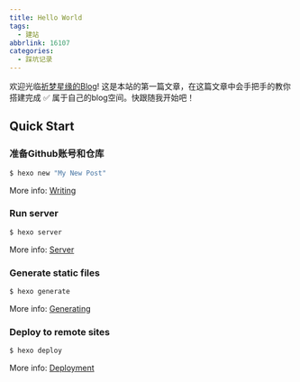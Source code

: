 ```yaml
---
title: Hello World
tags:
  - 建站
abbrlink: 16107
categories:
  - 踩坑记录
---
```

欢迎光临[祈梦星缘的Blog](https://yhzhao.cn/)! 这是本站的第一篇文章，在这篇文章中会手把手的教你搭建完成 ✅ 属于自己的blog空间。快跟随我开始吧！ 

## Quick Start

### 准备Github账号和仓库

``` bash
$ hexo new "My New Post"
```

More info: [Writing](https://hexo.io/docs/writing.html)

### Run server

``` bash
$ hexo server
```

More info: [Server](https://hexo.io/docs/server.html)

### Generate static files

``` bash
$ hexo generate
```

More info: [Generating](https://hexo.io/docs/generating.html)

### Deploy to remote sites

``` bash
$ hexo deploy
```

More info: [Deployment](https://hexo.io/docs/one-command-deployment.html)
